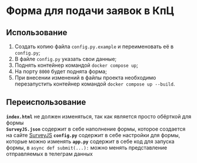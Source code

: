# Форма для подачи заявок в КпЦ
## Использование
1. Создать копию файла `config.py.example` и переименовать её в `config.py`;
2. В файле `config.py` указать свои данные;
3. Поднять контейнер командой `docker compose up`;
4. На порту `8000` будет поднята форма;
5. При внесении изменений в файлы проекта необходимо перезапустить контейнер командой `docker compose up --build`.

## Переиспользование
**`index.html`** не должен изменяться, так как является просто обёрткой для формы  
**`SurveyJS.json`** содержит в себе наполнение формы, которое создается на сайте [SurveyJS](https://surveyjs.io/create-survey)
**`config.py`** содержит в себе настройки для формы, которые можно изменять
**`app.py`** содержит в себе код для запуска формы, в `async def submit(...):` можно менять представление отправляемых в телеграм данных
